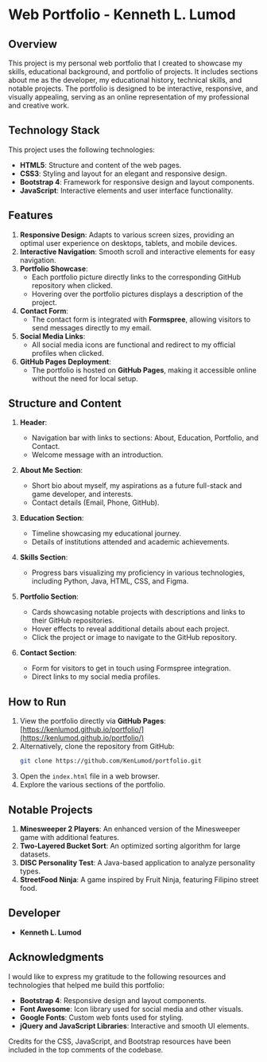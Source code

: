 # Web Portfolio - Kenneth L. Lumod

## Overview
This project is my personal web portfolio that I created to showcase my skills, educational background, and portfolio of projects. It includes sections about me as the developer, my educational history, technical skills, and notable projects. The portfolio is designed to be interactive, responsive, and visually appealing, serving as an online representation of my professional and creative work.

## Technology Stack
This project uses the following technologies:

- **HTML5**: Structure and content of the web pages.
- **CSS3**: Styling and layout for an elegant and responsive design.
- **Bootstrap 4**: Framework for responsive design and layout components.
- **JavaScript**: Interactive elements and user interface functionality.

## Features
1. **Responsive Design**: Adapts to various screen sizes, providing an optimal user experience on desktops, tablets, and mobile devices.
2. **Interactive Navigation**: Smooth scroll and interactive elements for easy navigation.
3. **Portfolio Showcase**:
   - Each portfolio picture directly links to the corresponding GitHub repository when clicked.
   - Hovering over the portfolio pictures displays a description of the project.
4. **Contact Form**:
   - The contact form is integrated with **Formspree**, allowing visitors to send messages directly to my email.
5. **Social Media Links**:
   - All social media icons are functional and redirect to my official profiles when clicked.
6. **GitHub Pages Deployment**:
   - The portfolio is hosted on **GitHub Pages**, making it accessible online without the need for local setup.

## Structure and Content
1. **Header**:
   - Navigation bar with links to sections: About, Education, Portfolio, and Contact.
   - Welcome message with an introduction.

2. **About Me Section**:
   - Short bio about myself, my aspirations as a future full-stack and game developer, and interests.
   - Contact details (Email, Phone, GitHub).

3. **Education Section**:
   - Timeline showcasing my educational journey.
   - Details of institutions attended and academic achievements.

4. **Skills Section**:
   - Progress bars visualizing my proficiency in various technologies, including Python, Java, HTML, CSS, and Figma.

5. **Portfolio Section**:
   - Cards showcasing notable projects with descriptions and links to their GitHub repositories.
   - Hover effects to reveal additional details about each project.
   - Click the project or image to navigate to the GitHub repository.

6. **Contact Section**:
   - Form for visitors to get in touch using Formspree integration.
   - Direct links to my social media profiles.

## How to Run
1. View the portfolio directly via **GitHub Pages**:
   [https://kenlumod.github.io/portfolio/](https://kenlumod.github.io/portfolio/)
2. Alternatively, clone the repository from GitHub:
   ```bash
   git clone https://github.com/KenLumod/portfolio.git
   ```
3. Open the `index.html` file in a web browser.
4. Explore the various sections of the portfolio.

## Notable Projects
1. **Minesweeper 2 Players**: An enhanced version of the Minesweeper game with additional features.
2. **Two-Layered Bucket Sort**: An optimized sorting algorithm for large datasets.
3. **DISC Personality Test**: A Java-based application to analyze personality types.
4. **StreetFood Ninja**: A game inspired by Fruit Ninja, featuring Filipino street food.

## Developer
- **Kenneth L. Lumod**

## Acknowledgments
I would like to express my gratitude to the following resources and technologies that helped me build this portfolio:

- **Bootstrap 4**: Responsive design and layout components.
- **Font Awesome**: Icon library used for social media and other visuals.
- **Google Fonts**: Custom web fonts used for styling.
- **jQuery and JavaScript Libraries**: Interactive and smooth UI elements.

Credits for the CSS, JavaScript, and Bootstrap resources have been included in the top comments of the codebase.

